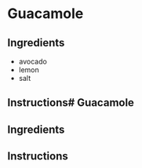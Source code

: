 # Guacamole
## Ingredients
* avocado
* lemon
* salt
## Instructions# Guacamole
## Ingredients
## Instructions

